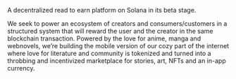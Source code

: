A decentralized read to earn platform on Solana in its beta stage. 

We seek to power an ecosystem of creators and consumers/customers in a structured system that will reward the user and the creator in the same blockchain transaction. Powered by the love for anime, manga and webnovels, we’re building the mobile version of our cozy part of the internet where love for literature and community is tokenized and turned into a throbbing and incentivized marketplace for stories, art, NFTs and an in-app currency.
